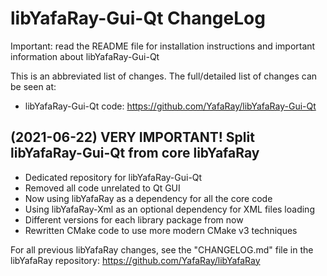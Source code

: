 libYafaRay-Gui-Qt ChangeLog
===========================
Important: read the README file for installation instructions and important information about libYafaRay-Gui-Qt

This is an abbreviated list of changes. The full/detailed list of changes can be seen at:
* libYafaRay-Gui-Qt code: https://github.com/YafaRay/libYafaRay-Gui-Qt

(2021-06-22) VERY IMPORTANT! Split libYafaRay-Gui-Qt from core libYafaRay
-------------------------------------------------------------------------
* Dedicated repository for libYafaRay-Gui-Qt
* Removed all code unrelated to Qt GUI
* Now using libYafaRay as a dependency for all the core code
* Using libYafaRay-Xml as an optional dependency for XML files loading
* Different versions for each library package from now
* Rewritten CMake code to use more modern CMake v3 techniques

For all previous libYafaRay changes, see the "CHANGELOG.md" file in the libYafaRay repository:
https://github.com/YafaRay/libYafaRay

